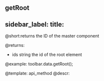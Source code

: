 getRoot
---
sidebar_label: 
title: 
---          

@short:returns the ID of the master component

@returns:

- ids    	string      	the id of the root element


@example:
toolbar.data.getRoot();

@template: api_method
@descr: